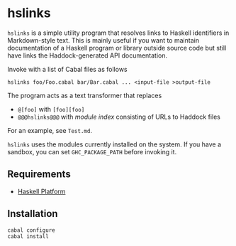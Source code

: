 
# hslinks

`hslinks` is a simple utility program that resolves links to Haskell identifiers in Markdown-style text. This is mainly useful if you want to maintain documentation
of a Haskell program or library outside source code but still have links the
Haddock-generated API documentation.

Invoke with a list of Cabal files as follows

    hslinks foo/Foo.cabal bar/Bar.cabal ... <input-file >output-file

The program acts as a text transformer that replaces

* `@[foo]` with `[foo][foo]`
* `@@@hslinks@@@` with *module index* consisting of URLs to Haddock files

For an example, see `Test.md`.

`hslinks` uses the modules currently installed on the system. If you have a sandbox, you can set `GHC_PACKAGE_PATH` before invoking it.


## Requirements

* [Haskell Platform](http://www.haskell.org/platform)

## Installation

    cabal configure
    cabal install

